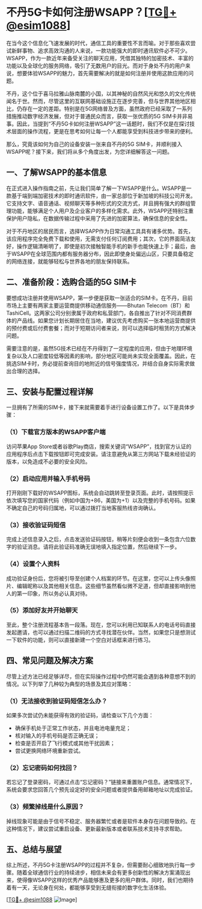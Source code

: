 # 不丹5G卡如何注册WSAPP？[[TG💪+ @esim1088](https://t.me/s/esim1088)]

在当今这个信息化飞速发展的时代，通信工具的重要性不言而喻。对于那些喜欢尝试新鲜事物、追求高效沟通的人来说，一款功能强大的即时通讯软件必不可少。WSAPP，作为一款近年来备受关注的聊天应用，凭借其独特的加密技术、丰富的功能以及全球化的服务网络，吸引了无数用户的目光。而对于身处不丹的用户来说，想要体验WSAPP的魅力，首先需要解决的就是如何注册并使用这款应用的问题。

不丹，这个位于喜马拉雅山脉南麓的小国，以其神秘的自然风光和悠久的文化传统闻名于世。然而，尽管这里的互联网基础设施正在逐步完善，但与世界其他地区相比，仍存在一定的差距。特别是在5G网络普及方面，虽然政府已经采取了一系列措施推动数字经济发展，但对于普通民众而言，获取一张优质的5G SIM卡并非易事。因此，当提到“不丹5G卡如何注册WSAPP”这一话题时，我们不仅是在探讨技术层面的操作流程，更是在思考如何让每一个人都能享受到科技进步带来的便利。

那么，究竟该如何为自己的设备安装一张来自不丹的5G SIM卡，并顺利接入WSAPP呢？接下来，我们将从多个角度出发，为您详细解答这一问题。

## 一、了解WSAPP的基本信息

在正式进入操作指南之前，先让我们简单了解一下WSAPP是什么。WSAPP是一款基于端到端加密技术的即时通讯软件，由一家总部位于新加坡的科技公司开发。它支持文字、语音通话、视频聊天等多种形式的交流方式，并且拥有强大的群组管理功能，能够满足个人用户及企业客户的多样化需求。此外，WSAPP还特别注重保护用户隐私，在数据传输过程中采用了先进的加密算法，确保信息的安全性。

对于不丹地区的居民而言，选择WSAPP作为日常沟通工具具有诸多优势。首先，该应用程序完全免费下载和使用，无需支付任何订阅费用；其次，它的界面简洁友好，操作逻辑清晰明了，即使是初次接触智能手机的新手也能快速上手；最后，由于WSAPP在全球范围内都有服务器分布，因此即使身处偏远山区，只要具备稳定的网络连接，就能够轻松与世界各地的朋友保持联系。

## 二、准备阶段：选购合适的5G SIM卡

要想成功注册并使用WSAPP，第一步便是获取一张适合的SIM卡。在不丹，目前市场上主要有两家主要运营商提供移动通信服务——Bhutan Telecom（BT）和TashiCell。这两家公司分别隶属于政府和私营部门，各自推出了针对不同消费群体的产品线。如果您计划长期居住在当地，建议优先考虑购买一张本地运营商提供的预付费或后付费套餐；而对于短期访问者来说，则可以选择临时租赁的方式解决问题。

需要注意的是，虽然5G技术已经在不丹得到了一定程度的应用，但由于地理环境复杂以及人口密度较低等因素的影响，部分地区可能尚未实现全面覆盖。因此，在挑选SIM卡时，务必提前查询目的地附近的信号强度情况，并结合自身实际需求做出合理的选择。

## 三、安装与配置过程详解

一旦拥有了所需的SIM卡，接下来就需要着手进行设备设置工作了。以下是具体步骤：

### （1）下载官方版本的WSAPP客户端

访问苹果App Store或者谷歌Play商店，搜索关键词“WSAPP”，找到官方认证的应用程序后点击下载按钮即可完成安装。请注意避免从第三方网站下载未经验证的版本，以免造成不必要的安全风险。

### （2）启动应用并输入手机号码

打开刚刚下载好的WSAPP图标，系统会自动跳转至登录页面。此时，请按照提示依次填写您的国家代码（例如中国为+86，美国为+1）以及完整的手机号码。如果不确定自己的号码归属地，可以通过拨打当地客服热线咨询确认。

### （3）接收验证码短信

完成上述信息录入之后，点击发送验证码按钮，稍等片刻便会收到一条包含六位数字的验证消息。请将此验证码准确无误地填入指定位置，然后继续下一步。

### （4）设置个人资料

成功验证身份后，您将被引导至创建个人档案的环节。在这里，您可以上传头像照片、编辑昵称以及其他相关信息。这些细节虽然看似微不足道，但却直接影响到他人的第一印象，所以务必认真对待。

### （5）添加好友并开始聊天

至此，整个注册流程基本告一段落。现在，您可以利用已知联系人的电话号码直接发起邀请，也可以通过扫描二维码的方式寻找潜在伙伴。当然，如果您只是想测试一下软件的功能，则可以直接新建一个空白对话框来进行练习。

## 四、常见问题及解决方案

尽管上述方法已经足够详尽，但在实际操作过程中仍然可能会遇到各种意想不到的情况。以下列举了几种较为典型的场景及其应对策略：

### （1）无法接收到验证码短信怎么办？

如果多次尝试仍未能获得有效的验证码，请检查以下几个方面：
- 确保手机处于正常工作状态，并且电池电量充足；
- 核对输入的手机号码是否正确无误；
- 检查是否开启了飞行模式或其他干扰因素；
- 尝试更换网络环境重新尝试。

### （2）忘记密码如何找回？

若忘记了登录密码，可通过点击“忘记密码？”链接来重置账户信息。通常情况下，系统会要求您回答几个预先设定好的安全问题或者提供备用邮箱地址以完成验证。

### （3）频繁掉线是什么原因？

掉线现象可能是由于信号不稳定、服务器繁忙或者是软件本身存在问题导致的。在这种情况下，建议尝试重启设备、更新最新版本或者联系技术支持寻求帮助。

## 五、总结与展望

综上所述，不丹5G卡注册WSAPP的过程并不复杂，但需要耐心细致地执行每一步骤。随着全球通信行业的持续进步，相信未来会有更多创新性的解决方案涌现出来，使得像WSAPP这样的优秀产品能够惠及更多的用户群体。同时，我们也期待着有一天，无论身在何处，都能够享受到无缝衔接的数字化生活体验。

[[TG💪+ @esim1088](https://t.me/s/esim1088) ![Image](https://i.postimg.cc/4NQfJmqS/Snipaste-2025-05-13-00-14-12.png)]